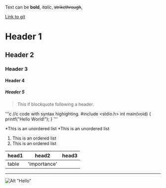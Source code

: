 Text can be **bold**, _italic_, ~~strikethrough~~,

[Link to git](http://github.com)

# Header 1
## Header 2
### Header 3
#### Header 4
##### Header 5

> This if blockquote following a header.

'''c
//c code with syntax highighting.
#include <stdio.h>
int main(void) {
	printf("Hello World!");
}
'''

*This is an unordered list
	*This is an unordered list

1. This is an ordered list
2. This is an ordered list

|head1  |head2       |head3  |
|:------|------------|-------|
|table  |'importance'|       |


***
![Alt "Hello"](http://guides.Github.com/activities/hello-world/branching.png)
